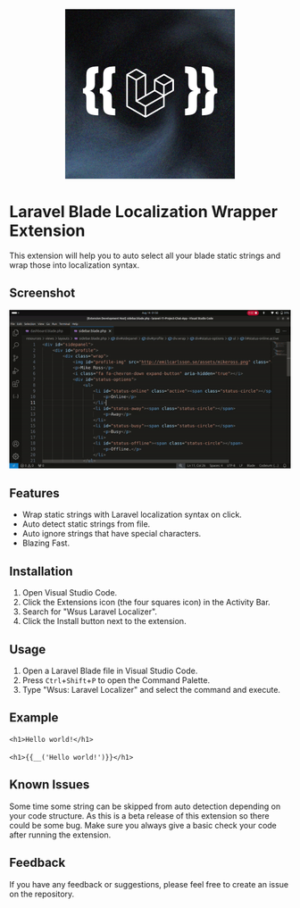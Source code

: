 <div align="center">
  <img src="https://raw.githubusercontent.com/shakilahmed0369/public-cdn-files/main/uploads/logo.png" alt="banner">
</div>

# Laravel Blade Localization Wrapper Extension

This extension will help you to auto select all your blade static strings and wrap those into localization syntax.

## Screenshot

![demo](https://raw.githubusercontent.com/shakilahmed0369/public-cdn-files/main/uploads/Screencastfrom2024-08-1401-50-58-ezgif.com-video-to-gif-converter.gif)

## Features

* Wrap static strings with Laravel localization syntax on click.
* Auto detect static strings from file.
* Auto ignore strings that have special characters.
* Blazing Fast.

## Installation

1. Open Visual Studio Code.
2. Click the Extensions icon (the four squares icon) in the Activity Bar.
3. Search for "Wsus Laravel Localizer".
4. Click the Install button next to the extension.

## Usage

1. Open a Laravel Blade file in Visual Studio Code.
4. Press `Ctrl`+`Shift`+`P` to open the Command Palette.
5. Type "Wsus: Laravel Localizer" and select the command and execute.

## Example

```blade
<h1>Hello world!</h1>

<h1>{{__('Hello world!')}}</h1>
```

## Known Issues

Some time some string can be skipped from auto detection depending on your
code structure. 
As this is a beta release of this extension so there could be some bug. Make sure you always give a basic check your code after running the extension.

## Feedback
If you have any feedback or suggestions, please feel free to create an issue on the repository.
